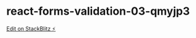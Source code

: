 # react-forms-validation-03-qmyjp3

[Edit on StackBlitz ⚡️](https://stackblitz.com/edit/react-forms-validation-03-qmyjp3)